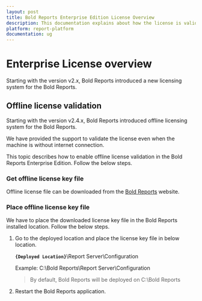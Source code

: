```yaml
---
layout: post
title: Bold Reports Enterprise Edition License Overview
description: This documentation explains about how the license is validated in Bold Reports Enterprise Application.
platform: report-platform
documentation: ug
---
```


# Enterprise License overview

Starting with the version v2.x, Bold Reports introduced a new licensing system for the Bold Reports.

## Offline license validation

Starting with the version v2.4.x, Bold Reports introduced offline licensing system for the Bold Reports.

We have provided the support to validate the license even when the machine is without internet connection.

This topic describes how to enable offline license validation in the Bold Reports Enterprise Edition. Follow the below steps.

### Get offline license key file

Offline license file can be downloaded from the [Bold Reports](https://www.boldreports.com/account/downloads/enterprise) website.

### Place offline license key file

We have to place the downloaded license key file in the Bold Reports installed location. Follow the below steps.  

1. Go to the deployed location and place the license key file in below location.

   **`{Deployed Location}`**\Report Server\Configuration

   Example: C:\Bold Reports\Report Server\Configuration

   >By default, Bold Reports will be deployed on C:\Bold Reports

2. Restart the Bold Reports application.
